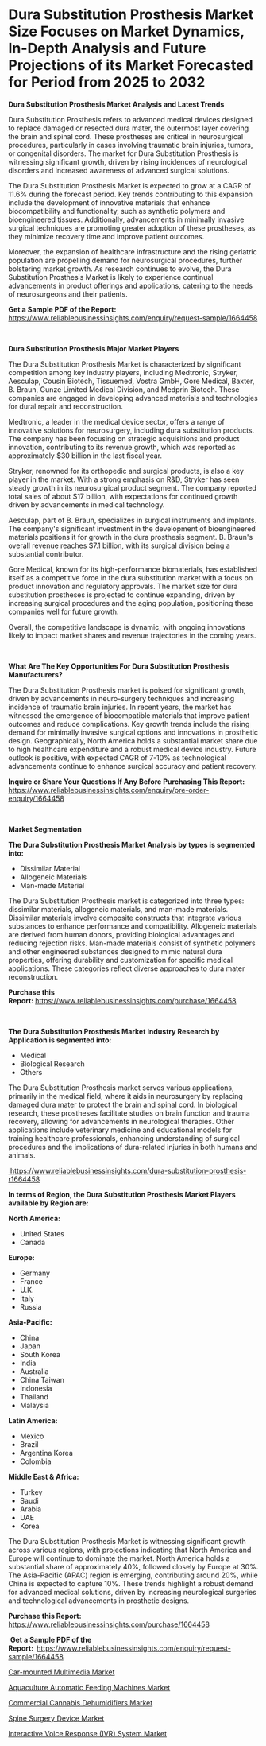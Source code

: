 <p><h1>Dura Substitution Prosthesis Market Size Focuses on Market Dynamics, In-Depth Analysis and Future Projections of its Market Forecasted for Period from 2025 to 2032</h1></p><p><strong>Dura Substitution Prosthesis Market Analysis and Latest Trends</strong></p>
<p><p>Dura Substitution Prosthesis refers to advanced medical devices designed to replace damaged or resected dura mater, the outermost layer covering the brain and spinal cord. These prostheses are critical in neurosurgical procedures, particularly in cases involving traumatic brain injuries, tumors, or congenital disorders. The market for Dura Substitution Prosthesis is witnessing significant growth, driven by rising incidences of neurological disorders and increased awareness of advanced surgical solutions.</p><p>The Dura Substitution Prosthesis Market is expected to grow at a CAGR of 11.6% during the forecast period. Key trends contributing to this expansion include the development of innovative materials that enhance biocompatibility and functionality, such as synthetic polymers and bioengineered tissues. Additionally, advancements in minimally invasive surgical techniques are promoting greater adoption of these prostheses, as they minimize recovery time and improve patient outcomes. </p><p>Moreover, the expansion of healthcare infrastructure and the rising geriatric population are propelling demand for neurosurgical procedures, further bolstering market growth. As research continues to evolve, the Dura Substitution Prosthesis Market is likely to experience continual advancements in product offerings and applications, catering to the needs of neurosurgeons and their patients.</p></p>
<p><strong>Get a Sample PDF of the Report:&nbsp;</strong> <a href="https://www.reliablebusinessinsights.com/enquiry/request-sample/1664458?utm_campaign=117&utm_medium=2&utm_source=Github&utm_content=ia&utm_term=23032025&utm_id=dura-substitution-prosthesis">https://www.reliablebusinessinsights.com/enquiry/request-sample/1664458</a></p>
<p>&nbsp;</p>
<p><strong>Dura Substitution Prosthesis Major Market Players</strong></p>
<p><p>The Dura Substitution Prosthesis Market is characterized by significant competition among key industry players, including Medtronic, Stryker, Aesculap, Cousin Biotech, Tissuemed, Vostra GmbH, Gore Medical, Baxter, B. Braun, Gunze Limited Medical Division, and Medprin Biotech. These companies are engaged in developing advanced materials and technologies for dural repair and reconstruction.</p><p>Medtronic, a leader in the medical device sector, offers a range of innovative solutions for neurosurgery, including dura substitution products. The company has been focusing on strategic acquisitions and product innovation, contributing to its revenue growth, which was reported as approximately $30 billion in the last fiscal year.</p><p>Stryker, renowned for its orthopedic and surgical products, is also a key player in the market. With a strong emphasis on R&D, Stryker has seen steady growth in its neurosurgical product segment. The company reported total sales of about $17 billion, with expectations for continued growth driven by advancements in medical technology.</p><p>Aesculap, part of B. Braun, specializes in surgical instruments and implants. The company's significant investment in the development of bioengineered materials positions it for growth in the dura prosthesis segment. B. Braun's overall revenue reaches $7.1 billion, with its surgical division being a substantial contributor.</p><p>Gore Medical, known for its high-performance biomaterials, has established itself as a competitive force in the dura substitution market with a focus on product innovation and regulatory approvals. The market size for dura substitution prostheses is projected to continue expanding, driven by increasing surgical procedures and the aging population, positioning these companies well for future growth. </p><p>Overall, the competitive landscape is dynamic, with ongoing innovations likely to impact market shares and revenue trajectories in the coming years.</p></p>
<p>&nbsp;</p>
<p><strong>What Are The Key Opportunities For Dura Substitution Prosthesis Manufacturers?</strong></p>
<p><p>The Dura Substitution Prosthesis market is poised for significant growth, driven by advancements in neuro-surgery techniques and increasing incidence of traumatic brain injuries. In recent years, the market has witnessed the emergence of biocompatible materials that improve patient outcomes and reduce complications. Key growth trends include the rising demand for minimally invasive surgical options and innovations in prosthetic design. Geographically, North America holds a substantial market share due to high healthcare expenditure and a robust medical device industry. Future outlook is positive, with expected CAGR of 7-10% as technological advancements continue to enhance surgical accuracy and patient recovery.</p></p>
<p><strong>Inquire or Share Your Questions If Any Before Purchasing This Report:</strong> <a href="https://www.reliablebusinessinsights.com/enquiry/pre-order-enquiry/1664458?utm_campaign=117&utm_medium=2&utm_source=Github&utm_content=ia&utm_term=23032025&utm_id=dura-substitution-prosthesis">https://www.reliablebusinessinsights.com/enquiry/pre-order-enquiry/1664458</a></p>
<p>&nbsp;</p>
<p><strong>Market Segmentation</strong></p>
<p><strong>The Dura Substitution Prosthesis Market Analysis by types is segmented into:</strong></p>
<p><ul><li>Dissimilar Material</li><li>Allogeneic Materials</li><li>Man-made Material</li></ul></p>
<p><p>The Dura Substitution Prosthesis market is categorized into three types: dissimilar materials, allogeneic materials, and man-made materials. Dissimilar materials involve composite constructs that integrate various substances to enhance performance and compatibility. Allogeneic materials are derived from human donors, providing biological advantages and reducing rejection risks. Man-made materials consist of synthetic polymers and other engineered substances designed to mimic natural dura properties, offering durability and customization for specific medical applications. These categories reflect diverse approaches to dura mater reconstruction.</p></p>
<p><strong>Purchase this Report:&nbsp;</strong><a href="https://www.reliablebusinessinsights.com/purchase/1664458?utm_campaign=117&utm_medium=2&utm_source=Github&utm_content=ia&utm_term=23032025&utm_id=dura-substitution-prosthesis">https://www.reliablebusinessinsights.com/purchase/1664458</a></p>
<p>&nbsp;</p>
<p><strong>The Dura Substitution Prosthesis Market Industry Research by Application is segmented into:</strong></p>
<p><ul><li>Medical</li><li>Biological Research</li><li>Others</li></ul></p>
<p><p>The Dura Substitution Prosthesis market serves various applications, primarily in the medical field, where it aids in neurosurgery by replacing damaged dura mater to protect the brain and spinal cord. In biological research, these prostheses facilitate studies on brain function and trauma recovery, allowing for advancements in neurological therapies. Other applications include veterinary medicine and educational models for training healthcare professionals, enhancing understanding of surgical procedures and the implications of dura-related injuries in both humans and animals.</p></p>
<p><a href="https://www.reliablebusinessinsights.com/dura-substitution-prosthesis-r1664458?utm_campaign=117&utm_medium=2&utm_source=Github&utm_content=ia&utm_term=23032025&utm_id=dura-substitution-prosthesis">&nbsp;https://www.reliablebusinessinsights.com/dura-substitution-prosthesis-r1664458</a></p>
<p><strong>In terms of Region, the Dura Substitution Prosthesis Market Players available by Region are:</strong></p>
<p>
    <p> <strong> North America: </strong>
        <ul>
            <li>United States</li>
            <li>Canada</li>
        </ul>
        </p> 
    <p> <strong> Europe: </strong>
        <ul>
            <li>Germany</li>
            <li>France</li>
            <li>U.K.</li>
            <li>Italy</li>
            <li>Russia</li>
        </ul>
        </p> 
    <p> <strong> Asia-Pacific: </strong>
        <ul>
            <li>China</li>
            <li>Japan</li>
            <li>South Korea</li>
            <li>India</li>
            <li>Australia</li>
            <li>China Taiwan</li>
            <li>Indonesia</li>
            <li>Thailand</li>
            <li>Malaysia</li>
        </ul>
        </p> 
    <p> <strong> Latin America: </strong>
        <ul>
            <li>Mexico</li>
            <li>Brazil</li>
            <li>Argentina Korea</li>
            <li>Colombia</li>
        </ul>
        </p> 
    <p> <strong> Middle East & Africa: </strong>
        <ul>
            <li>Turkey</li>
            <li>Saudi</li>
            <li>Arabia</li>
            <li>UAE</li>
            <li>Korea</li>
        </ul>
    </p>
    </p>
<p><p>The Dura Substitution Prosthesis Market is witnessing significant growth across various regions, with projections indicating that North America and Europe will continue to dominate the market. North America holds a substantial share of approximately 40%, followed closely by Europe at 30%. The Asia-Pacific (APAC) region is emerging, contributing around 20%, while China is expected to capture 10%. These trends highlight a robust demand for advanced medical solutions, driven by increasing neurological surgeries and technological advancements in prosthetic designs.</p></p>
<p><strong>Purchase this Report: </strong><a href="https://www.reliablebusinessinsights.com/purchase/1664458?utm_campaign=117&utm_medium=2&utm_source=Github&utm_content=ia&utm_term=23032025&utm_id=dura-substitution-prosthesis">https://www.reliablebusinessinsights.com/purchase/1664458</a></p>
<p>&nbsp;<strong>Get a Sample PDF of the Report:&nbsp;&nbsp;</strong><a href="https://www.reliablebusinessinsights.com/enquiry/request-sample/1664458?utm_campaign=117&utm_medium=2&utm_source=Github&utm_content=ia&utm_term=23032025&utm_id=dura-substitution-prosthesis">https://www.reliablebusinessinsights.com/enquiry/request-sample/1664458</a></p>
<p><strong></strong></p>
<p><p><a href="https://github.com/khifzaba/Market-Research-Report-List-1/blob/main/car-mounted-multimedia-market.md?utm_campaign=117&utm_medium=2&utm_source=Github&utm_content=ia&utm_term=23032025&utm_id=dura-substitution-prosthesis">Car-mounted Multimedia Market</a></p><p><a href="https://github.com/nkomdaumis16/Market-Research-Report-List-1/blob/main/aquaculture-automatic-feeding-machines-market.md?utm_campaign=117&utm_medium=2&utm_source=Github&utm_content=ia&utm_term=23032025&utm_id=dura-substitution-prosthesis">Aquaculture Automatic Feeding Machines Market</a></p><p><a href="https://github.com/welfmimon/Market-Research-Report-List-1/blob/main/commercial-cannabis-dehumidifiers-market.md?utm_campaign=117&utm_medium=2&utm_source=Github&utm_content=ia&utm_term=23032025&utm_id=dura-substitution-prosthesis">Commercial Cannabis Dehumidifiers Market</a></p><p><a href="https://github.com/ioniafidian4/Market-Research-Report-List-1/blob/main/spine-surgery-device-market.md?utm_campaign=117&utm_medium=2&utm_source=Github&utm_content=ia&utm_term=23032025&utm_id=dura-substitution-prosthesis">Spine Surgery Device Market</a></p><p><a href="https://github.com/amramcocosxa/Market-Research-Report-List-1/blob/main/interactive-voice-response-ivr-system-market.md?utm_campaign=117&utm_medium=2&utm_source=Github&utm_content=ia&utm_term=23032025&utm_id=dura-substitution-prosthesis">Interactive Voice Response (IVR) System Market</a></p></p>